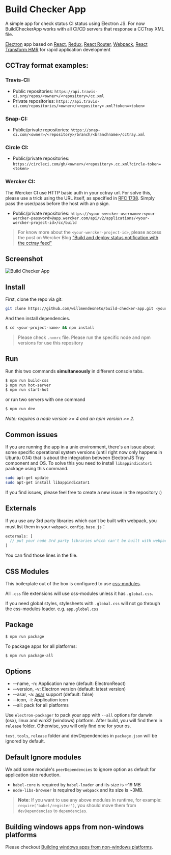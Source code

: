# Build Checker App

A simple app for check status CI status using Electron JS. For now BuildCheckerApp works with all CI/CD servers that response a CCTray XML file.

[Electron](http://electron.atom.io/) app based on [React](https://facebook.github.io/react/), [Redux](https://github.com/reactjs/redux), [React Router](https://github.com/reactjs/react-router), [Webpack](http://webpack.github.io/docs/), [React Transform HMR](https://github.com/gaearon/react-transform-hmr) for rapid application development

## CCTray format examples:

### Travis-CI:

- Public repositories: `https://api.travis-ci.org/repos/<owner>/<repository>/cc.xml`
- Private repositories: `https://api.travis-ci.com/repositories/<owner>/<repository>.xml?token=<token>`

### Snap-CI:

- Public/private repositories: `https://snap-ci.com/<owner>/<repository>/branch/<branchname>/cctray.xml`

### Circle CI:

- Public/private repositories: `https://circleci.com/gh/<owner>/<repository>.cc.xml?circle-token=<token>`

### Wercker CI:

The Wercker CI use HTTP basic auth in your cctray url. For solve this, please use a trick using the URL itself, as specified in [RFC 1738](http://www.ietf.org/rfc/rfc1738.txt). Simply pass the user/pass before the host with an `@` sign.

- Public/private repositories: `https://<your-wercker-username>:<your-wercker-password>@app.wercker.com/api/v2/applications/<your-wercker-project-id>/cc/build`

> For know more about the `<your-wercker-project-id>`, please access the post on Wercker Blog ["Build and deploy status notification with the cctray feed"](http://blog.wercker.com/2013/07/12/Build-and-deploy-status-notifications-with-cctray-feed.html)

## Screenshot

![Build Checker App](http://i.imgur.com/Yene0cP.gif?1)

## Install

First, clone the repo via git:

```bash
git clone https://github.com/willmendesneto/build-checker-app.git <your-project-name>
```

And then install dependencies.

```bash
$ cd <your-project-name> && npm install
```

> Please check `.nvmrc` file. Please run the specific node and npm versions for use this repository

## Run

Run this two commands __simultaneously__ in different console tabs.

```bash
$ npm run build-css
$ npm run hot-server
$ npm run start-hot
```

or run two servers with one command

```bash
$ npm run dev
```

*Note: requires a node version >= 4 and an npm version >= 2.*


## Common issues

If you are running the app in a unix environment, there's an issue about some specific operational system versions (until right now only happens in Ubuntu 0.14) that is about the integration between ElectronJS Tray component and OS. To solve this you need to install `libappindicator1` package using this command.

```bash
sudo apt-get update
sudo apt-get install libappindicator1
```

If you find issues, please feel free to create a new issue in the repository :)

## Externals

If you use any 3rd party libraries which can't be built with webpack, you must list them in your `webpack.config.base.js`：

```javascript
externals: [
  // put your node 3rd party libraries which can't be built with webpack here (mysql, mongodb, and so on..)
]
```

You can find those lines in the file.


## CSS Modules

This boilerplate out of the box is configured to use [css-modules](https://github.com/css-modules/css-modules).

All `.css` file extensions will use css-modules unless it has `.global.css`.

If you need global styles, stylesheets with `.global.css` will not go through the
css-modules loader. e.g. `app.global.css`


## Package

```bash
$ npm run package
```

To package apps for all platforms:

```bash
$ npm run package-all
```

## Options

- --name, -n: Application name (default: ElectronReact)
- --version, -v: Electron version (default: latest version)
- --asar, -a: [asar](https://github.com/atom/asar) support (default: false)
- --icon, -i: Application icon
- --all: pack for all platforms

Use `electron-packager` to pack your app with `--all` options for darwin (osx), linux and win32 (windows) platform. After build, you will find them in `release` folder. Otherwise, you will only find one for your os.

`test`, `tools`, `release` folder and devDependencies in `package.json` will be ignored by default.

## Default Ignore modules

We add some module's `peerDependencies` to ignore option as default for application size reduction.

- `babel-core` is required by `babel-loader` and its size is ~19 MB
- `node-libs-browser` is required by `webpack` and its size is ~3MB.

> **Note:** If you want to use any above modules in runtime, for example: `require('babel/register')`, you should move them from `devDependencies` to `dependencies`.

## Building windows apps from non-windows platforms

Please checkout [Building windows apps from non-windows platforms](https://github.com/maxogden/electron-packager#building-windows-apps-from-non-windows-platforms).
